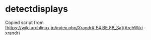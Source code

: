 # detectdisplays

Copied script from [https://wiki.archlinux.jp/index.php/Xrandr#.E4.BE.8B_3a](ArchWiki - xrandr)
